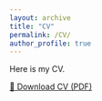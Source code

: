 ```yaml
---
layout: archive
title: "CV"
permalink: /CV/
author_profile: true
---
```


Here is my CV.

<a href="{{ '/files/CV.pdf' | relative_url }}" class="btn btn--primary" target="_blank">📄 Download CV (PDF)</a>

